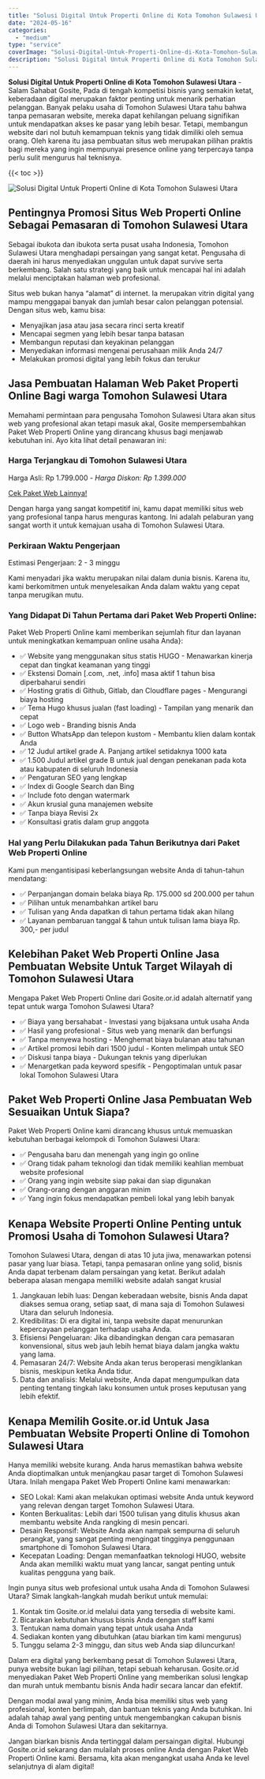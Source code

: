 ```yaml
---
title: "Solusi Digital Untuk Properti Online di Kota Tomohon Sulawesi Utara"
date: "2024-05-16"
categories: 
  - "medium"
type: "service"
coverImage: "Solusi-Digital-Untuk-Properti-Online-di-Kota-Tomohon-Sulawesi-Utara.png"
description: "Solusi Digital Untuk Properti Online di Kota Tomohon Sulawesi Utara. Jangan biarkan bisnis Anda tertinggal dalam persaingan digital. Hubungi Gosite.or.id sek..."
---
```


**Solusi Digital Untuk Properti Online di Kota Tomohon Sulawesi Utara** - Salam Sahabat Gosite, Pada di tengah kompetisi bisnis yang semakin ketat, keberadaan digital merupakan faktor penting untuk menarik perhatian pelanggan. Banyak pelaku usaha di Tomohon Sulawesi Utara tahu bahwa tanpa pemasaran website, mereka dapat kehilangan peluang signifikan untuk mendapatkan akses ke pasar yang lebih besar. Tetapi, membangun website dari nol butuh kemampuan teknis yang tidak dimiliki oleh semua orang. Oleh karena itu jasa pembuatan situs web merupakan pilihan praktis bagi mereka yang ingin mempunyai presence online yang terpercaya tanpa perlu sulit mengurus hal teknisnya.

{{< toc >}}

![Solusi Digital Untuk Properti Online di Kota Tomohon Sulawesi Utara](/images/medium/Solusi-Digital-Untuk-Properti-Online-di-Kota-Tomohon-Sulawesi-Utara.png)

## Pentingnya Promosi Situs Web Properti Online Sebagai Pemasaran di Tomohon Sulawesi Utara

Sebagai ibukota dan ibukota serta pusat usaha Indonesia, Tomohon Sulawesi Utara menghadapi persaingan yang sangat ketat. Pengusaha di daerah ini harus menyediakan unggulan untuk dapat survive serta berkembang. Salah satu strategi yang baik untuk mencapai hal ini adalah melalui menciptakan halaman web profesional.

Situs web bukan hanya “alamat” di internet. Ia merupakan vitrin digital yang mampu menggapai banyak dan jumlah besar calon pelanggan potensial. Dengan situs web, kamu bisa:

- Menyajikan jasa atau jasa secara rinci serta kreatif
- Mencapai segmen yang lebih besar tanpa batasan
- Membangun reputasi dan keyakinan pelanggan
- Menyediakan informasi mengenai perusahaan milik Anda 24/7
- Melakukan promosi digital yang lebih fokus dan terukur

## Jasa Pembuatan Halaman Web Paket Properti Online Bagi warga Tomohon Sulawesi Utara

Memahami permintaan para pengusaha Tomohon Sulawesi Utara akan situs web yang profesional akan tetapi masuk akal, Gosite mempersembahkan Paket Web Properti Online yang dirancang khusus bagi menjawab kebutuhan ini. Ayo kita lihat detail penawaran ini:

### Harga Terjangkau di Tomohon Sulawesi Utara

<a class="cta-button">Harga Asli: Rp 1.799.000 - <em>Harga Diskon: Rp 1.399.000</em></a>

<a href="/jasa-web/" class="cta-button">Cek Paket Web Lainnya!</a>

Dengan harga yang sangat kompetitif ini, kamu dapat memiliki situs web yang profesional tanpa harus menguras kantong. Ini adalah pelaburan yang sangat worth it untuk kemajuan usaha di Tomohon Sulawesi Utara.

### Perkiraan Waktu Pengerjaan

Estimasi Pengerjaan: 2 - 3 minggu

Kami menyadari jika waktu merupakan nilai dalam dunia bisnis. Karena itu, kami berkomitmen untuk menyelesaikan Anda dalam waktu yang cepat tanpa merugikan mutu.

### Yang Didapat Di Tahun Pertama dari Paket Web Properti Online:

Paket Web Properti Online kami memberikan sejumlah fitur dan layanan untuk meningkatkan kemampuan online usaha Anda}:

- ✅ Website yang menggunakan situs statis HUGO - Menawarkan kinerja cepat dan tingkat keamanan yang tinggi
- ✅ Ekstensi Domain \[.com, .net, .info\] masa aktif 1 tahun bisa diperbaharui sendiri
- ✅ Hosting gratis di Github, Gitlab, dan Cloudflare pages - Mengurangi biaya hosting
- ✅ Tema Hugo khusus jualan (fast loading) - Tampilan yang menarik dan cepat
- ✅ Logo web - Branding bisnis Anda
- ✅ Button WhatsApp dan telepon kustom - Membantu klien dalam kontak Anda
- ✅ 12 Judul artikel grade A. Panjang artikel setidaknya 1000 kata
- ✅ 1.500 Judul artikel grade B untuk jual dengan penekanan pada kota atau kabupaten di seluruh Indonesia
- ✅ Pengaturan SEO yang lengkap
- ✅ Index di Google Search dan Bing
- ✅ Include foto dengan watermark
- ✅ Akun krusial guna manajemen website
- ✅ Tanpa biaya Revisi 2x
- ✅ Konsultasi gratis dalam grup anggota

### Hal yang Perlu Dilakukan pada Tahun Berikutnya dari Paket Web Properti Online

Kami pun mengantisipasi keberlangsungan website Anda di tahun-tahun mendatang:

- ✅ Perpanjangan domain belaka biaya Rp. 175.000 sd 200.000 per tahun
- ✅ Pilihan untuk menambahkan artikel baru
- ✅ Tulisan yang Anda dapatkan di tahun pertama tidak akan hilang
- ✅ Layanan pembaruan tanggal & tahun untuk tulisan lama biaya Rp. 300,- per judul

## Kelebihan Paket Web Properti Online Jasa Pembuatan Website Untuk Target Wilayah di Tomohon Sulawesi Utara

Mengapa Paket Web Properti Online dari Gosite.or.id adalah alternatif yang tepat untuk warga Tomohon Sulawesi Utara?

- ✅ Biaya yang bersahabat - Investasi yang bijaksana untuk usaha Anda
- ✅ Hasil yang profesional - Situs web yang menarik dan berfungsi
- ✅ Tanpa menyewa hosting - Menghemat biaya bulanan atau tahunan
- ✅ Artikel promosi lebih dari 1500 judul - Konten melimpah untuk SEO
- ✅ Diskusi tanpa biaya - Dukungan teknis yang diperlukan
- ✅ Menargetkan pada keyword spesifik - Pengoptimalan untuk pasar lokal Tomohon Sulawesi Utara

## Paket Web Properti Online Jasa Pembuatan Web Sesuaikan Untuk Siapa?

Paket Web Properti Online kami dirancang khusus untuk memuaskan kebutuhan berbagai kelompok di Tomohon Sulawesi Utara:

- ✅ Pengusaha baru dan menengah yang ingin go online
- ✅ Orang tidak paham teknologi dan tidak memiliki keahlian membuat website profesional
- ✅ Orang yang ingin website siap pakai dan siap digunakan
- ✅ Orang-orang dengan anggaran minim
- ✅ Yang ingin fokus mendapatkan pembeli lokal yang lebih banyak

## Kenapa Website Properti Online Penting untuk Promosi Usaha di Tomohon Sulawesi Utara?

Tomohon Sulawesi Utara, dengan di atas 10 juta jiwa, menawarkan potensi pasar yang luar biasa. Tetapi, tanpa pemasaran online yang solid, bisnis Anda dapat terbenam dalam persaingan yang ketat. Berikut adalah beberapa alasan mengapa memiliki website adalah sangat krusial

1. Jangkauan lebih luas: Dengan keberadaan website, bisnis Anda dapat diakses semua orang, setiap saat, di mana saja di Tomohon Sulawesi Utara dan seluruh Indonesia.
2. Kredibilitas: Di era digital ini, tanpa website dapat menurunkan kepercayaan pelanggan terhadap usaha Anda.
3. Efisiensi Pengeluaran: Jika dibandingkan dengan cara pemasaran konvensional, situs web jauh lebih hemat biaya dalam jangka waktu yang lama.
4. Pemasaran 24/7: Website Anda akan terus beroperasi mengiklankan bisnis, meskipun ketika Anda tidur.
5. Data dan analisis: Melalui website, Anda dapat mengumpulkan data penting tentang tingkah laku konsumen untuk proses keputusan yang lebih efektif.

## Kenapa Memilih Gosite.or.id Untuk Jasa Pembuatan Website Properti Online di Tomohon Sulawesi Utara

Hanya memiliki website kurang. Anda harus memastikan bahwa website Anda dioptimalkan untuk menjangkau pasar target di Tomohon Sulawesi Utara. Inilah mengapa Paket Web Properti Online kami menawarkan:

- SEO Lokal: Kami akan melakukan optimasi website Anda untuk keyword yang relevan dengan target Tomohon Sulawesi Utara.
- Konten Berkualitas: Lebih dari 1500 tulisan yang ditulis khusus akan membantu website Anda rangking di mesin pencari.
- Desain Responsif: Website Anda akan nampak sempurna di seluruh perangkat, yang sangat penting mengingat tingginya penggunaan smartphone di Tomohon Sulawesi Utara.
- Kecepatan Loading: Dengan memanfaatkan teknologi HUGO, website Anda akan memiliki waktu muat yang lancar, sangat penting untuk kualitas pengguna yang baik.

Ingin punya situs web profesional untuk usaha Anda di Tomohon Sulawesi Utara? Simak langkah-langkah mudah berikut untuk memulai:

1. Kontak tim Gosite.or.id melalui data yang tersedia di website kami.
2. Bicarakan kebutuhan khusus bisnis Anda dengan staff kami
3. Tentukan nama domain yang tepat untuk usaha Anda
4. Sediakan konten yang dibutuhkan (atau biarkan tim kami mengurus)
5. Tunggu selama 2-3 minggu, dan situs web Anda siap diluncurkan!

Dalam era digital yang berkembang pesat di Tomohon Sulawesi Utara, punya website bukan lagi pilihan, tetapi sebuah keharusan. Gosite.or.id menyediakan Paket Web Properti Online yang memberikan solusi lengkap dan murah untuk membantu bisnis Anda hadir secara lancar dan efektif.

Dengan modal awal yang minim, Anda bisa memiliki situs web yang profesional, konten berlimpah, dan bantuan teknis yang Anda butuhkan. Ini adalah tahap awal yang penting untuk mengembangkan cakupan bisnis Anda di Tomohon Sulawesi Utara dan sekitarnya.

Jangan biarkan bisnis Anda tertinggal dalam persaingan digital. Hubungi Gosite.or.id sekarang dan mulailah proses online Anda dengan Paket Web Properti Online kami. Bersama, kita akan mengangkat usaha Anda ke level selanjutnya di alam digital!
